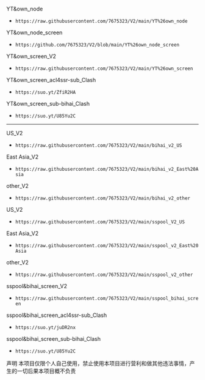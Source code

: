 
YT&own_node
- `https://raw.githubusercontent.com/7675323/V2/main/YT%26own_node`

YT&own_node_screen
- `https://github.com/7675323/V2/blob/main/YT%26own_node_screen`

YT&own_screen_V2
- `https://raw.githubusercontent.com/7675323/V2/main/YT%26own_screen`

YT&own_screen_acl4ssr-sub_Clash
- `https://suo.yt/ZfiR2HA`

YT&own_screen_sub-bihai_Clash
- `https://suo.yt/U85Yu2C`

______________________________________________________________________________

US_V2
- `https://raw.githubusercontent.com/7675323/V2/main/bihai_v2_US`
 
East Asia_V2
- `https://raw.githubusercontent.com/7675323/V2/main/bihai_v2_East%20Asia`

other_V2
- `https://raw.githubusercontent.com/7675323/V2/main/bihai_v2_other`

US_V2
- `https://raw.githubusercontent.com/7675323/V2/main/sspool_V2_US`
 
East Asia_V2
- `https://raw.githubusercontent.com/7675323/V2/main/sspool_v2_East%20Asia`

other_V2
- `https://raw.githubusercontent.com/7675323/V2/main/sspool_v2_other`

sspool&bihai_screen_V2
- `https://raw.githubusercontent.com/7675323/V2/main/sspool_bihai_screen`

sspool&bihai_screen_acl4ssr-sub_Clash
- `https://suo.yt/juDR2nx`

sspool&bihai_screen_sub-bihai_Clash
- `https://suo.yt/U85Yu2C`



声明
本项目仅限个人自己使用，禁止使用本项目进行营利和做其他违法事情，产生的一切后果本项目概不负责
